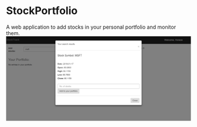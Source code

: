 # StockPortfolio
A web application to add stocks in your personal portfolio and monitor them.
![Screenshot](https://github.com/vidhipatel67/StockPortfolio/blob/master/Capture.PNG)
